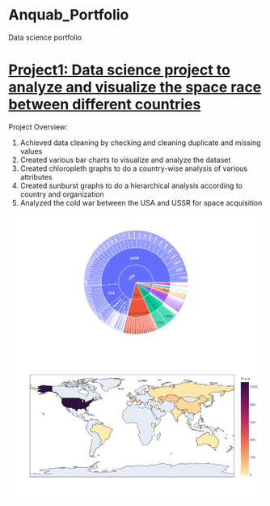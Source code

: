 # Anquab_Portfolio
Data science portfolio


# [Project1: Data science project to analyze and visualize the space race between different countries](https://github.com/anquabkhan/google-collab)
Project Overview:

 1) Achieved data cleaning by checking and cleaning duplicate and missing values
 2) Created various bar charts to visualize and analyze the dataset
 3) Created chloropleth graphs to do a country-wise analysis of various attributes
 4) Created sunburst graphs to do a hierarchical analysis according to country and organization
 5) Analyzed the cold war between the USA and USSR for space acquisition
 

 ![](https://github.com/anquabkhan/Anquab_Portfolio/blob/main/newplot%20(1).png) 
 ![](https://github.com/anquabkhan/Anquab_Portfolio/blob/main/newplot.png)
  

